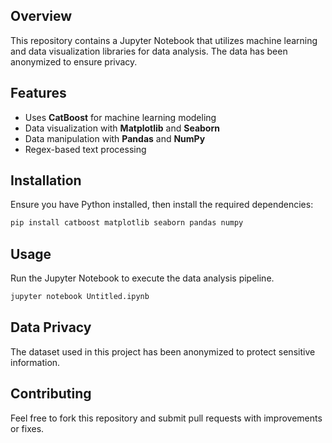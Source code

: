 ## Overview
This repository contains a Jupyter Notebook that utilizes machine learning and data visualization libraries for data analysis. The data has been anonymized to ensure privacy.

## Features
- Uses **CatBoost** for machine learning modeling
- Data visualization with **Matplotlib** and **Seaborn**
- Data manipulation with **Pandas** and **NumPy**
- Regex-based text processing

## Installation
Ensure you have Python installed, then install the required dependencies:
```bash
pip install catboost matplotlib seaborn pandas numpy
```

## Usage
Run the Jupyter Notebook to execute the data analysis pipeline.
```bash
jupyter notebook Untitled.ipynb
```

## Data Privacy
The dataset used in this project has been anonymized to protect sensitive information.

## Contributing
Feel free to fork this repository and submit pull requests with improvements or fixes.

